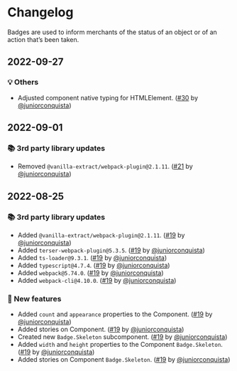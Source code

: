 # Changelog

Badges are used to inform merchants of the status of an object or of an action that’s been taken.

## 2022-09-27

### 💡 Others

- Adjusted component native typing for HTMLElement. ([#30](https://github.com/TiendaNube/nimbus-design-system/pull/30) by [@juniorconquista](https://github.com/juniorconquista))

## 2022-09-01

### 📚 3rd party library updates

- Removed `@vanilla-extract/webpack-plugin@2.1.11`. ([#21](https://github.com/TiendaNube/nimbus-design-system/pull/21) by [@juniorconquista](https://github.com/juniorconquista))

## 2022-08-25

### 📚 3rd party library updates

- Added `@vanilla-extract/webpack-plugin@2.1.11`. ([#19](https://github.com/TiendaNube/nimbus-design-system/pull/19) by [@juniorconquista](https://github.com/juniorconquista))
- Added `terser-webpack-plugin@5.3.5`. ([#19](https://github.com/TiendaNube/nimbus-design-system/pull/19) by [@juniorconquista](https://github.com/juniorconquista))
- Added `ts-loader@9.3.1`. ([#19](https://github.com/TiendaNube/nimbus-design-system/pull/19) by [@juniorconquista](https://github.com/juniorconquista))
- Added `typescript@4.7.4`. ([#19](https://github.com/TiendaNube/nimbus-design-system/pull/19) by [@juniorconquista](https://github.com/juniorconquista))
- Added `webpack@5.74.0`. ([#19](https://github.com/TiendaNube/nimbus-design-system/pull/19) by [@juniorconquista](https://github.com/juniorconquista))
- Added `webpack-cli@4.10.0`. ([#19](https://github.com/TiendaNube/nimbus-design-system/pull/19) by [@juniorconquista](https://github.com/juniorconquista))

### 🎉 New features

- Added `count` and `appearance` properties to the Component. ([#19](https://github.com/TiendaNube/nimbus-design-system/pull/19) by [@juniorconquista](https://github.com/juniorconquista))
- Added stories on Component. ([#19](https://github.com/TiendaNube/nimbus-design-system/pull/19) by [@juniorconquista](https://github.com/juniorconquista))
- Created new `Badge.Skeleton` subcomponent. ([#19](https://github.com/TiendaNube/nimbus-design-system/pull/19) by [@juniorconquista](https://github.com/juniorconquista))
- Added `width` and `height` properties to the Component `Badge.Skeleton`. ([#19](https://github.com/TiendaNube/nimbus-design-system/pull/19) by [@juniorconquista](https://github.com/juniorconquista))
- Added stories on Component `Badge.Skeleton`. ([#19](https://github.com/TiendaNube/nimbus-design-system/pull/19) by [@juniorconquista](https://github.com/juniorconquista))
